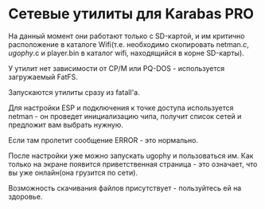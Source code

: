 Сетевые утилиты для Karabas PRO
===============================

На данный момент они работают только с SD-картой, и им критично расположение в каталоге Wifi(т.е. необходимо скопировать netman.$c, ugophy.$c и player.bin в каталог wifi, находящийся в корне SD-карты).

У утилит нет зависимости от CP/M или PQ-DOS - используется загружаемый FatFS. 

Запускаются утилиты сразу из fatall'а.

Для настройки ESP и подключения к точке доступа используется netman - он проведет инициализацию чипа, получит список сетей и предложит вам выбрать нужную. 

Если там пролетит сообщение ERROR - это нормально. 

После настройки уже можно запускать ugophy и пользоваться им. Как только на экране появится приветственная страница - это означает, что вы уже онлайн(она грузится по сети).

Возможность скачивания файлов присутствует - пользуйтесь ей на здоровье. 